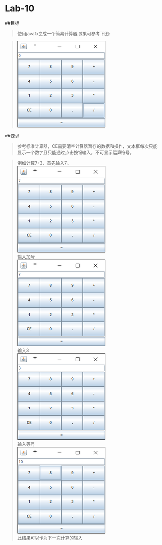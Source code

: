 # Lab-10
##目标
>使用javafx完成一个简易计算器,效果可参考下图:

>![alt tag](https://github.com/java-b/Lab-10/blob/master/Cal.png)

##要求
>参考标准计算器，CE需要清空计算器暂存的数据和操作，文本框每次只能显示一个数字且只能通过点击按钮输入，不可显示运算符号。 

>例如计算7+3，首先输入7。  
>![alt tag](https://github.com/java-b/Lab-10/blob/master/Cal1.png)  
>输入加号  
>![alt tag](https://github.com/java-b/Lab-10/blob/master/Cal1.png)     
>输入3    
>![alt tag](https://github.com/java-b/Lab-10/blob/master/Cal2.png)          
>输入等号     
>![alt tag](https://github.com/java-b/Lab-10/blob/master/Cal3.png)   
>此结果可以作为下一次计算的输入   
